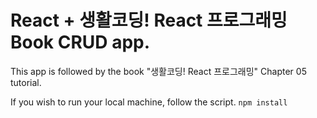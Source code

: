 # React + 생활코딩! React 프로그래밍 Book CRUD app.

This app is followed by the book "생활코딩! React 프로그래밍" Chapter 05 tutorial.

If you wish to run your local machine, follow the script.
`npm install`
